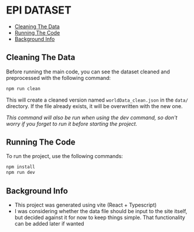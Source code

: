 # EPI DATASET

- [Cleaning The Data](#cleaning-the-data)
- [Running The Code](#running-the-code)
- [Background Info](#background-info)

## Cleaning The Data

Before running the main code, you can see the dataset cleaned and preprocessed with the following command:

```sh
npm run clean
```

This will create a cleaned version named `worldData_clean.json` in the `data/` directory. If the file already exists, it will be overwritten with the new one.

_This command will also be run when using the dev command, so don't worry if you forget to run it before starting the project._

## Running The Code

To run the project, use the following commands:

```sh
npm install
npm run dev
```

## Background Info

- This project was generated using vite (React + Typescript)
- I was considering whether the data file should be input to the site itself, but decided against it for now to keep things simple. That functionality can be added later if wanted
